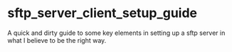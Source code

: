 # sftp_server_client_setup_guide
A quick and dirty guide to some key elements in setting up a sftp server in what I believe to be the right way. 
